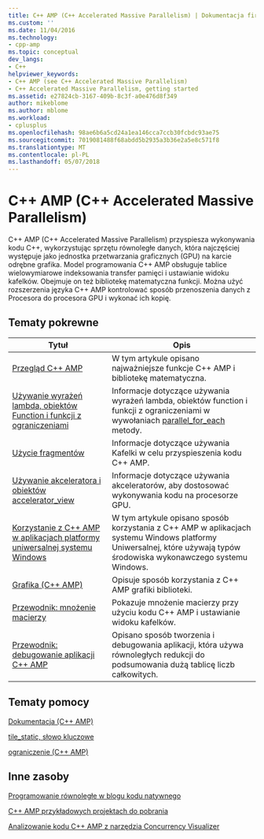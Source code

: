 ```yaml
---
title: C++ AMP (C++ Accelerated Massive Parallelism) | Dokumentacja firmy Microsoft
ms.custom: ''
ms.date: 11/04/2016
ms.technology:
- cpp-amp
ms.topic: conceptual
dev_langs:
- C++
helpviewer_keywords:
- C++ AMP (see C++ Accelerated Massive Parallelism)
- C++ Accelerated Massive Parallelism, getting started
ms.assetid: e27824cb-3167-409b-8c3f-a0e476d8f349
author: mikeblome
ms.author: mblome
ms.workload:
- cplusplus
ms.openlocfilehash: 98ae6b6a5cd24a1ea146cca7ccb30fcbdc93ae75
ms.sourcegitcommit: 7019081488f68abdd5b2935a3b36e2a5e8c571f8
ms.translationtype: MT
ms.contentlocale: pl-PL
ms.lasthandoff: 05/07/2018
---
```

# <a name="c-amp-c-accelerated-massive-parallelism"></a>C++ AMP (C++ Accelerated Massive Parallelism)
C++ AMP (C++ Accelerated Massive Parallelism) przyspiesza wykonywania kodu C++, wykorzystując sprzętu równoległe danych, która najczęściej występuje jako jednostka przetwarzania graficznych (GPU) na karcie odrębne grafika. Model programowania C++ AMP obsługuje tablice wielowymiarowe indeksowania transfer pamięci i ustawianie widoku kafelków. Obejmuje on też bibliotekę matematyczna funkcji. Można użyć rozszerzenia języka C++ AMP kontrolować sposób przenoszenia danych z Procesora do procesora GPU i wykonać ich kopię.  
  
## <a name="related-topics"></a>Tematy pokrewne  
  
|Tytuł|Opis|  
|-----------|-----------------|  
|[Przegląd C++ AMP](../../parallel/amp/cpp-amp-overview.md)|W tym artykule opisano najważniejsze funkcje C++ AMP i bibliotekę matematyczna.|  
|[Używanie wyrażeń lambda, obiektów Function i funkcji z ograniczeniami](../../parallel/amp/using-lambdas-function-objects-and-restricted-functions.md)|Informacje dotyczące używania wyrażeń lambda, obiektów function i funkcji z ograniczeniami w wywołaniach [parallel_for_each](reference/concurrency-namespace-functions-amp.md#parallel_for_each) metody.|  
|[Użycie fragmentów](../../parallel/amp/using-tiles.md)|Informacje dotyczące używania Kafelki w celu przyspieszenia kodu C++ AMP.|  
|[Używanie akceleratora i obiektów accelerator_view](../../parallel/amp/using-accelerator-and-accelerator-view-objects.md)|Informacje dotyczące używania akceleratorów, aby dostosować wykonywania kodu na procesorze GPU.|  
|[Korzystanie z C++ AMP w aplikacjach platformy uniwersalnej systemu Windows](../../parallel/amp/using-cpp-amp-in-windows-store-apps.md)|W tym artykule opisano sposób korzystania z C++ AMP w aplikacjach systemu Windows platformy Uniwersalnej, które używają typów środowiska wykonawczego systemu Windows.|  
|[Grafika (C++ AMP)](../../parallel/amp/graphics-cpp-amp.md)|Opisuje sposób korzystania z C++ AMP grafiki biblioteki.|  
|[Przewodnik: mnożenie macierzy](../../parallel/amp/walkthrough-matrix-multiplication.md)|Pokazuje mnożenie macierzy przy użyciu kodu C++ AMP i ustawianie widoku kafelków.|  
|[Przewodnik: debugowanie aplikacji C++ AMP](../../parallel/amp/walkthrough-debugging-a-cpp-amp-application.md)|Opisano sposób tworzenia i debugowania aplikacji, która używa równoległych redukcji do podsumowania dużą tablicę liczb całkowitych.|  
  
## <a name="reference"></a>Tematy pomocy  
 [Dokumentacja (C++ AMP)](../../parallel/amp/reference/reference-cpp-amp.md)  
  
 [tile_static, słowo kluczowe](../../cpp/tile-static-keyword.md)  
  
 [ograniczenie (C++ AMP)](../../cpp/restrict-cpp-amp.md)  
  
## <a name="other-resources"></a>Inne zasoby  
 [Programowanie równoległe w blogu kodu natywnego](http://go.microsoft.com/fwlink/p/?linkid=238472)  
  
 [C++ AMP przykładowych projektach do pobrania](http://go.microsoft.com/fwlink/p/?linkid=248508)  
  
 [Analizowanie kodu C++ AMP z narzędzia Concurrency Visualizer](http://go.microsoft.com/fwlink/p/?linkid=253987&clcid=0x409)

